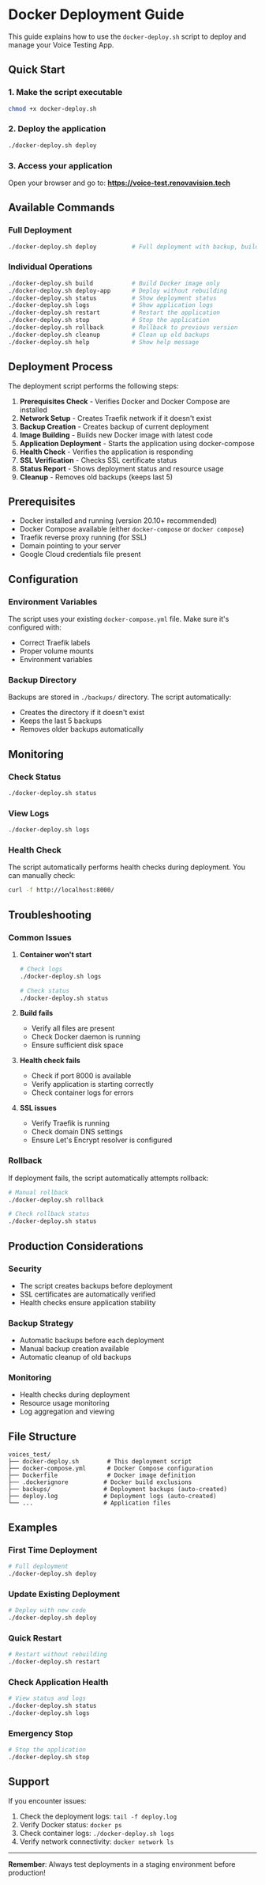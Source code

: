 # Docker Deployment Guide

This guide explains how to use the `docker-deploy.sh` script to deploy and manage your Voice Testing App.

## Quick Start

### 1. Make the script executable
```bash
chmod +x docker-deploy.sh
```

### 2. Deploy the application
```bash
./docker-deploy.sh deploy
```

### 3. Access your application
Open your browser and go to: **https://voice-test.renovavision.tech**

## Available Commands

### Full Deployment
```bash
./docker-deploy.sh deploy          # Full deployment with backup, build, and health checks
```

### Individual Operations
```bash
./docker-deploy.sh build           # Build Docker image only
./docker-deploy.sh deploy-app      # Deploy without rebuilding
./docker-deploy.sh status          # Show deployment status
./docker-deploy.sh logs            # Show application logs
./docker-deploy.sh restart         # Restart the application
./docker-deploy.sh stop            # Stop the application
./docker-deploy.sh rollback        # Rollback to previous version
./docker-deploy.sh cleanup         # Clean up old backups
./docker-deploy.sh help            # Show help message
```

## Deployment Process

The deployment script performs the following steps:

1. **Prerequisites Check** - Verifies Docker and Docker Compose are installed
2. **Network Setup** - Creates Traefik network if it doesn't exist
3. **Backup Creation** - Creates backup of current deployment
4. **Image Building** - Builds new Docker image with latest code
5. **Application Deployment** - Starts the application using docker-compose
6. **Health Check** - Verifies the application is responding
7. **SSL Verification** - Checks SSL certificate status
8. **Status Report** - Shows deployment status and resource usage
9. **Cleanup** - Removes old backups (keeps last 5)

## Prerequisites

- Docker installed and running (version 20.10+ recommended)
- Docker Compose available (either `docker-compose` or `docker compose`)
- Traefik reverse proxy running (for SSL)
- Domain pointing to your server
- Google Cloud credentials file present

## Configuration

### Environment Variables
The script uses your existing `docker-compose.yml` file. Make sure it's configured with:
- Correct Traefik labels
- Proper volume mounts
- Environment variables

### Backup Directory
Backups are stored in `./backups/` directory. The script automatically:
- Creates the directory if it doesn't exist
- Keeps the last 5 backups
- Removes older backups automatically

## Monitoring

### Check Status
```bash
./docker-deploy.sh status
```

### View Logs
```bash
./docker-deploy.sh logs
```

### Health Check
The script automatically performs health checks during deployment. You can manually check:
```bash
curl -f http://localhost:8000/
```

## Troubleshooting

### Common Issues

1. **Container won't start**
   ```bash
   # Check logs
   ./docker-deploy.sh logs
   
   # Check status
   ./docker-deploy.sh status
   ```

2. **Build fails**
   - Verify all files are present
   - Check Docker daemon is running
   - Ensure sufficient disk space

3. **Health check fails**
   - Check if port 8000 is available
   - Verify application is starting correctly
   - Check container logs for errors

4. **SSL issues**
   - Verify Traefik is running
   - Check domain DNS settings
   - Ensure Let's Encrypt resolver is configured

### Rollback

If deployment fails, the script automatically attempts rollback:
```bash
# Manual rollback
./docker-deploy.sh rollback

# Check rollback status
./docker-deploy.sh status
```

## Production Considerations

### Security
- The script creates backups before deployment
- SSL certificates are automatically verified
- Health checks ensure application stability

### Backup Strategy
- Automatic backups before each deployment
- Manual backup creation available
- Automatic cleanup of old backups

### Monitoring
- Health checks during deployment
- Resource usage monitoring
- Log aggregation and viewing

## File Structure

```
voices_test/
├── docker-deploy.sh        # This deployment script
├── docker-compose.yml      # Docker Compose configuration
├── Dockerfile              # Docker image definition
├── .dockerignore          # Docker build exclusions
├── backups/               # Deployment backups (auto-created)
├── deploy.log             # Deployment logs (auto-created)
└── ...                    # Application files
```

## Examples

### First Time Deployment
```bash
# Full deployment
./docker-deploy.sh deploy
```

### Update Existing Deployment
```bash
# Deploy with new code
./docker-deploy.sh deploy
```

### Quick Restart
```bash
# Restart without rebuilding
./docker-deploy.sh restart
```

### Check Application Health
```bash
# View status and logs
./docker-deploy.sh status
./docker-deploy.sh logs
```

### Emergency Stop
```bash
# Stop the application
./docker-deploy.sh stop
```

## Support

If you encounter issues:

1. Check the deployment logs: `tail -f deploy.log`
2. Verify Docker status: `docker ps`
3. Check container logs: `./docker-deploy.sh logs`
4. Verify network connectivity: `docker network ls`

---

**Remember**: Always test deployments in a staging environment before production!
